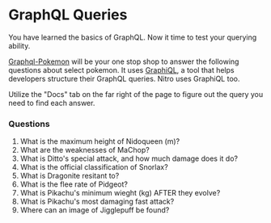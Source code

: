 # GraphQL Queries

You have learned the basics of GraphQL. Now it time to test your querying ability.

[Graphql-Pokemon](https://graphqlpokemon.favware.tech/) will be your one stop shop to answer the following questions about select pokemon. It uses [GraphiQL](https://medium.com/the-graphqlhub/graphiql-graphql-s-killer-app-9896242b2125), a tool that helps developers structure their GraphQL queries. Nitro uses GraphiQL too.

Utilize the "Docs" tab on the far right of the page to figure out the query you need to find each answer.

### Questions

1. What is the maximum height of Nidoqueen (m)?
1. What are the weaknesses of MaChop?
1. What is Ditto's special attack, and how much damage does it do?
1. What is the official classification of Snorlax?
1. What is Dragonite resitant to?
1. What is the flee rate of Pidgeot?
1. What is Pikachu's minimum wieght (kg) AFTER they evolve?
1. What is Pikachu's most damaging fast attack?
1. Where can an image of Jigglepuff be found?
